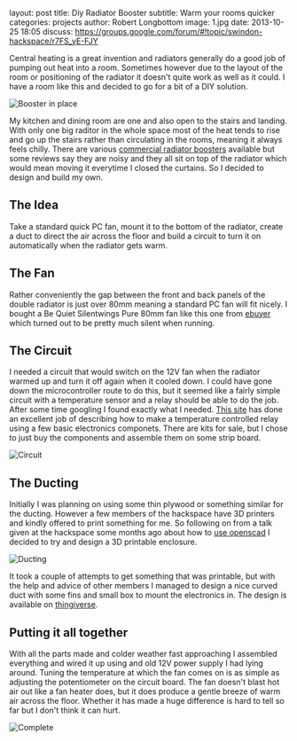 layout:       post
title:        Diy Radiator Booster
subtitle:     Warm your rooms quicker
categories:   projects
author:       Robert Longbottom
image:        1.jpg
date:         2013-10-25 18:05
discuss:      https://groups.google.com/forum/#!topic/swindon-hackspace/r7FS_yE-FJY

Central heating is a great invention and radiators generally do a 
good job of pumping out heat into a room.  Sometimes however due
to the layout of the room or positioning of the radiator it
doesn't quite work as well as it could.  I have a room like this
and decided to go for a bit of a DIY solution.

<!-- more -->

![Booster in place](2.jpg)

My kitchen and dining room are one and also open to the stairs 
and landing.  With only one big raditor in the whole space most 
of the heat tends to rise and go up the stairs rather than circulating
in the rooms, meaning it always feels chilly.  There are various
[commercial radiator boosters](http://www.nigelsecostore.com/acatalog/Radiator_Booster.html)
available but some reviews say they are noisy and they all sit on top of
the radiator which would mean moving it everytime I closed the 
curtains.  So I decided to design and build my own.

## The Idea

Take a standard quick PC fan, mount it to the bottom of the radiator, 
create a duct to direct the air across the floor and build a circuit
to turn it on automatically when the radiator gets warm.

## The Fan

Rather conveniently the gap between the front and back panels of 
the double radiator is just over 80mm meaning a standard PC fan
will fit nicely.  I bought a Be Quiet Silentwings Pure 80mm fan
like this one from [ebuyer](http://www.ebuyer.com/409820-be-quiet-silentwings-pure-80mm-bl041)
which turned out to be pretty much silent when running.

## The Circuit

I needed a circuit that would switch on the 12V fan when the 
radiator warmed up and turn it off again when it cooled down.
I could have gone down the microcontroller route to do this, but 
it seemed like a fairly simple circuit with a temperature
sensor and a relay should be able to do the job.  After some time
googling I found exactly what I needed.  [This site](http://www.escol.com.my/Projects/Project-03%28Thermostat-1%29/Proj-03.html) 
has done an excellent job of describing how to make a temperature 
controlled relay using a few basic electronics componets.  There are
kits for sale, but I chose to just buy the components and assemble
them on some strip board.

![Circuit](3.jpg)

## The Ducting

Initially I was planning on using some thin plywood or something
similar for the ducting.  However a few members of the hackspace
have 3D printers and kindly offered to print something for me.
So following on from a talk given at the hackspace some months
ago about how to [use openscad](https://groups.google.com/forum/#!topic/swindon-hackspace/PvvfdYWvo0c) 
I decided to try and design a 3D printable enclosure.

![Ducting](4.jpg)

It took a couple of attempts to get something that was printable, 
but with the help and advice of other members I managed to design
a nice curved duct with some fins and small box to mount the electronics 
in.  The design is available on [thingiverse](http://www.thingiverse.com/thing:168527).

## Putting it all together

With all the parts made and colder weather fast approaching I 
assembled everything and wired it up using and old 12V power
supply I had lying around.  Tuning the temperature at which the
fan comes on is as simple as adjusting the potentiometer
on the circuit board.  The fan doesn't blast hot air out like a
fan heater does, but it does produce a gentle breeze of warm
air across the floor.  Whether it has made a huge difference
is hard to tell so far but I don't think it can hurt.

![Complete](5.jpg)
